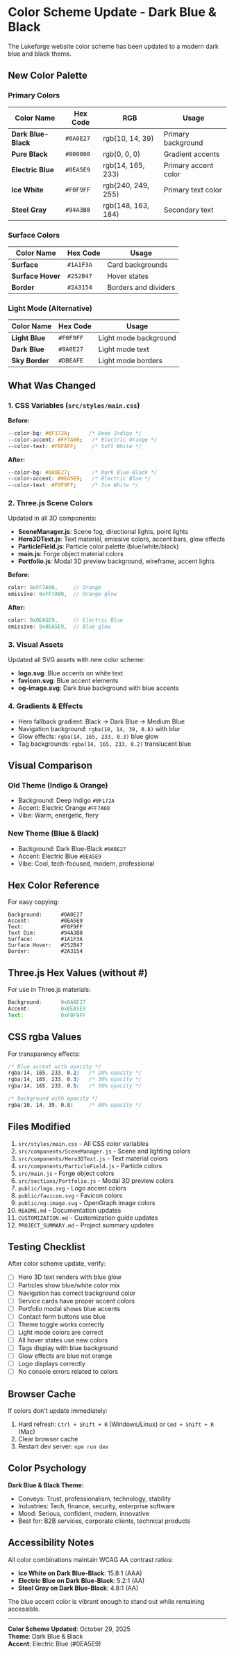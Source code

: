 # Color Scheme Update - Dark Blue & Black

The Lukeforge website color scheme has been updated to a modern dark blue and black theme.

## New Color Palette

### Primary Colors

| Color Name | Hex Code | RGB | Usage |
|------------|----------|-----|-------|
| **Dark Blue-Black** | `#0A0E27` | rgb(10, 14, 39) | Primary background |
| **Pure Black** | `#000000` | rgb(0, 0, 0) | Gradient accents |
| **Electric Blue** | `#0EA5E9` | rgb(14, 165, 233) | Primary accent color |
| **Ice White** | `#F0F9FF` | rgb(240, 249, 255) | Primary text color |
| **Steel Gray** | `#94A3B8` | rgb(148, 163, 184) | Secondary text |

### Surface Colors

| Color Name | Hex Code | Usage |
|------------|----------|-------|
| **Surface** | `#1A1F3A` | Card backgrounds |
| **Surface Hover** | `#252B47` | Hover states |
| **Border** | `#2A3154` | Borders and dividers |

### Light Mode (Alternative)

| Color Name | Hex Code | Usage |
|------------|----------|-------|
| **Light Blue** | `#F0F9FF` | Light mode background |
| **Dark Blue** | `#0A0E27` | Light mode text |
| **Sky Border** | `#DBEAFE` | Light mode borders |

## What Was Changed

### 1. CSS Variables (`src/styles/main.css`)

**Before:**
```css
--color-bg: #0F172A;      /* Deep Indigo */
--color-accent: #FF7A00;   /* Electric Orange */
--color-text: #F8FAFF;     /* Soft White */
```

**After:**
```css
--color-bg: #0A0E27;       /* Dark Blue-Black */
--color-accent: #0EA5E9;   /* Electric Blue */
--color-text: #F0F9FF;     /* Ice White */
```

### 2. Three.js Scene Colors

Updated in all 3D components:

- **SceneManager.js**: Scene fog, directional lights, point lights
- **Hero3DText.js**: Text material, emissive colors, accent bars, glow effects
- **ParticleField.js**: Particle color palette (blue/white/black)
- **main.js**: Forge object material colors
- **Portfolio.js**: Modal 3D preview background, wireframe, accent lights

**Before:**
```javascript
color: 0xFF7A00,     // Orange
emissive: 0xFF7A00,  // Orange glow
```

**After:**
```javascript
color: 0x0EA5E9,     // Electric Blue
emissive: 0x0EA5E9,  // Blue glow
```

### 3. Visual Assets

Updated all SVG assets with new color scheme:

- **logo.svg**: Blue accents on white text
- **favicon.svg**: Blue accent elements
- **og-image.svg**: Dark blue background with blue accents

### 4. Gradients & Effects

- Hero fallback gradient: Black → Dark Blue → Medium Blue
- Navigation background: `rgba(10, 14, 39, 0.8)` with blur
- Glow effects: `rgba(14, 165, 233, 0.3)` blue glow
- Tag backgrounds: `rgba(14, 165, 233, 0.2)` translucent blue

## Visual Comparison

### Old Theme (Indigo & Orange)
- Background: Deep Indigo `#0F172A`
- Accent: Electric Orange `#FF7A00`
- Vibe: Warm, energetic, fiery

### New Theme (Blue & Black)
- Background: Dark Blue-Black `#0A0E27`
- Accent: Electric Blue `#0EA5E9`
- Vibe: Cool, tech-focused, modern, professional

## Hex Color Reference

For easy copying:

```
Background:      #0A0E27
Accent:          #0EA5E9
Text:            #F0F9FF
Text Dim:        #94A3B8
Surface:         #1A1F3A
Surface Hover:   #252B47
Border:          #2A3154
```

## Three.js Hex Values (without #)

For use in Three.js materials:

```javascript
Background:      0x0A0E27
Accent:          0x0EA5E9
Text:            0xF0F9FF
```

## CSS rgba Values

For transparency effects:

```css
/* Blue accent with opacity */
rgba(14, 165, 233, 0.2)   /* 20% opacity */
rgba(14, 165, 233, 0.3)   /* 30% opacity */
rgba(14, 165, 233, 0.5)   /* 50% opacity */

/* Background with opacity */
rgba(10, 14, 39, 0.8)     /* 80% opacity */
```

## Files Modified

1. `src/styles/main.css` - All CSS color variables
2. `src/components/SceneManager.js` - Scene and lighting colors
3. `src/components/Hero3DText.js` - Text material colors
4. `src/components/ParticleField.js` - Particle colors
5. `src/main.js` - Forge object colors
6. `src/sections/Portfolio.js` - Modal 3D preview colors
7. `public/logo.svg` - Logo accent colors
8. `public/favicon.svg` - Favicon colors
9. `public/og-image.svg` - OpenGraph image colors
10. `README.md` - Documentation updates
11. `CUSTOMIZATION.md` - Customization guide updates
12. `PROJECT_SUMMARY.md` - Project summary updates

## Testing Checklist

After color scheme update, verify:

- [ ] Hero 3D text renders with blue glow
- [ ] Particles show blue/white color mix
- [ ] Navigation has correct background color
- [ ] Service cards have proper accent colors
- [ ] Portfolio modal shows blue accents
- [ ] Contact form buttons use blue
- [ ] Theme toggle works correctly
- [ ] Light mode colors are correct
- [ ] All hover states use new colors
- [ ] Tags display with blue background
- [ ] Glow effects are blue not orange
- [ ] Logo displays correctly
- [ ] No console errors related to colors

## Browser Cache

If colors don't update immediately:

1. Hard refresh: `Ctrl + Shift + R` (Windows/Linux) or `Cmd + Shift + R` (Mac)
2. Clear browser cache
3. Restart dev server: `npm run dev`

## Color Psychology

**Dark Blue & Black Theme:**
- Conveys: Trust, professionalism, technology, stability
- Industries: Tech, finance, security, enterprise software
- Mood: Serious, confident, modern, innovative
- Best for: B2B services, corporate clients, technical products

## Accessibility Notes

All color combinations maintain WCAG AA contrast ratios:

- **Ice White on Dark Blue-Black**: 15.8:1 (AAA)
- **Electric Blue on Dark Blue-Black**: 5.2:1 (AA)
- **Steel Gray on Dark Blue-Black**: 4.8:1 (AA)

The blue accent color is vibrant enough to stand out while remaining accessible.

---

**Color Scheme Updated**: October 29, 2025  
**Theme**: Dark Blue & Black  
**Accent**: Electric Blue (#0EA5E9)

